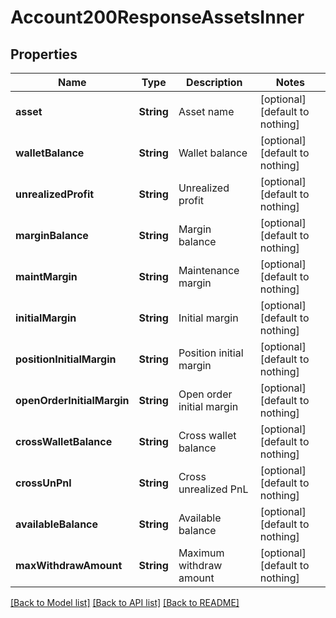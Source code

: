 # Account200ResponseAssetsInner


## Properties
Name | Type | Description | Notes
------------ | ------------- | ------------- | -------------
**asset** | **String** | Asset name | [optional] [default to nothing]
**walletBalance** | **String** | Wallet balance | [optional] [default to nothing]
**unrealizedProfit** | **String** | Unrealized profit | [optional] [default to nothing]
**marginBalance** | **String** | Margin balance | [optional] [default to nothing]
**maintMargin** | **String** | Maintenance margin | [optional] [default to nothing]
**initialMargin** | **String** | Initial margin | [optional] [default to nothing]
**positionInitialMargin** | **String** | Position initial margin | [optional] [default to nothing]
**openOrderInitialMargin** | **String** | Open order initial margin | [optional] [default to nothing]
**crossWalletBalance** | **String** | Cross wallet balance | [optional] [default to nothing]
**crossUnPnl** | **String** | Cross unrealized PnL | [optional] [default to nothing]
**availableBalance** | **String** | Available balance | [optional] [default to nothing]
**maxWithdrawAmount** | **String** | Maximum withdraw amount | [optional] [default to nothing]


[[Back to Model list]](../README.md#models) [[Back to API list]](../README.md#api-endpoints) [[Back to README]](../README.md)


